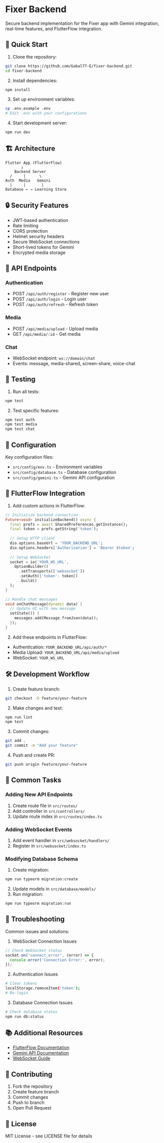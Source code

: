 # Fixer Backend

Secure backend implementation for the Fixer app with Gemini integration, real-time features, and FlutterFlow integration.

## 🚀 Quick Start

1. Clone the repository:
```bash
git clone https://github.com/Gabal77-E/fixer-backend.git
cd fixer-backend
```

2. Install dependencies:
```bash
npm install
```

3. Set up environment variables:
```bash
cp .env.example .env
# Edit .env with your configurations
```

4. Start development server:
```bash
npm run dev
```

## 🏗 Architecture

```
Flutter App (FlutterFlow)
       ↓
    Backend Server
  /     |      \
Auth  Media   Gemini
  |     |       |
Database ← → Learning Store
```

## 🔒 Security Features

- JWT-based authentication
- Rate limiting
- CORS protection
- Helmet security headers
- Secure WebSocket connections
- Short-lived tokens for Gemini
- Encrypted media storage

## 🔌 API Endpoints

### Authentication
- POST `/api/auth/register` - Register new user
- POST `/api/auth/login` - Login user
- POST `/api/auth/refresh` - Refresh token

### Media
- POST `/api/media/upload` - Upload media
- GET `/api/media/:id` - Get media

### Chat
- WebSocket endpoint: `ws://domain/chat`
- Events: message, media-shared, screen-share, voice-chat

## 🧪 Testing

1. Run all tests:
```bash
npm test
```

2. Test specific features:
```bash
npm test auth
npm test media
npm test chat
```

## 🔧 Configuration

Key configuration files:
- `src/config/env.ts` - Environment variables
- `src/config/database.ts` - Database configuration
- `src/config/gemini.ts` - Gemini API configuration

## 📱 FlutterFlow Integration

1. Add custom actions in FlutterFlow:

```dart
// Initialize backend connection
Future<void> initializeBackend() async {
  final prefs = await SharedPreferences.getInstance();
  final token = prefs.getString('token');
  
  // Setup HTTP client
  dio.options.baseUrl = 'YOUR_BACKEND_URL';
  dio.options.headers['Authorization'] = 'Bearer $token';
  
  // Setup WebSocket
  socket = io('YOUR_WS_URL', 
    OptionBuilder()
      .setTransports(['websocket'])
      .setAuth({'token': token})
      .build()
  );
}

// Handle chat messages
void onChatMessage(dynamic data) {
  // Update UI with new message
  setState(() {
    messages.add(Message.fromJson(data));
  });
}
```

2. Add these endpoints in FlutterFlow:
- Authentication: `YOUR_BACKEND_URL/api/auth/*`
- Media Upload: `YOUR_BACKEND_URL/api/media/upload`
- WebSocket: `YOUR_WS_URL`

## 🛠 Development Workflow

1. Create feature branch:
```bash
git checkout -b feature/your-feature
```

2. Make changes and test:
```bash
npm run lint
npm test
```

3. Commit changes:
```bash
git add .
git commit -m "Add your feature"
```

4. Push and create PR:
```bash
git push origin feature/your-feature
```

## 📝 Common Tasks

### Adding New API Endpoints

1. Create route file in `src/routes/`
2. Add controller in `src/controllers/`
3. Update route index in `src/routes/index.ts`

### Adding WebSocket Events

1. Add event handler in `src/websocket/handlers/`
2. Register in `src/websocket/index.ts`

### Modifying Database Schema

1. Create migration:
```bash
npm run typeorm migration:create
```

2. Update models in `src/database/models/`
3. Run migration:
```bash
npm run typeorm migration:run
```

## 🐛 Troubleshooting

Common issues and solutions:

1. WebSocket Connection Issues
```typescript
// Check WebSocket status
socket.on('connect_error', (error) => {
  console.error('Connection Error:', error);
});
```

2. Authentication Issues
```bash
# Clear tokens
localStorage.removeItem('token');
# Re-login
```

3. Database Connection Issues
```bash
# Check database status
npm run db:status
```

## 📚 Additional Resources

- [FlutterFlow Documentation](https://docs.flutterflow.io)
- [Gemini API Documentation](https://gemini.ai/docs)
- [WebSocket Guide](https://socket.io/docs/v4/)

## 🤝 Contributing

1. Fork the repository
2. Create feature branch
3. Commit changes
4. Push to branch
5. Open Pull Request

## 📄 License

MIT License - see LICENSE file for details